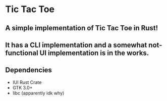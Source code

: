 # Tic Tac Toe

## A simple implementation of Tic Tac Toe in Rust!
## It has a CLI implementation and a somewhat not-functional UI implementation is in the works.

## Dependencies
- IUI Rust Crate
- GTK 3.0+
- libc (apparently idk why)
